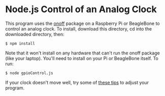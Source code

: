 # Node.js Control of an Analog Clock

This program uses the [onoff](https://www.npmjs.com/package/onoff) package on a Raspberry Pi or BeagleBone to control an analog clock. To install, download this directory, cd into the downloaded directory, then:

``$ npm install``

Note that it won't install on any hardware that can't run the onoff package (like your laptop). You'll need to install on your Pi or BeagleBone itself.  To run:

``$ node gpioControl.js``

If your clock doesn't move well, try some of [these tips](../readme.md) to adjust your program.
